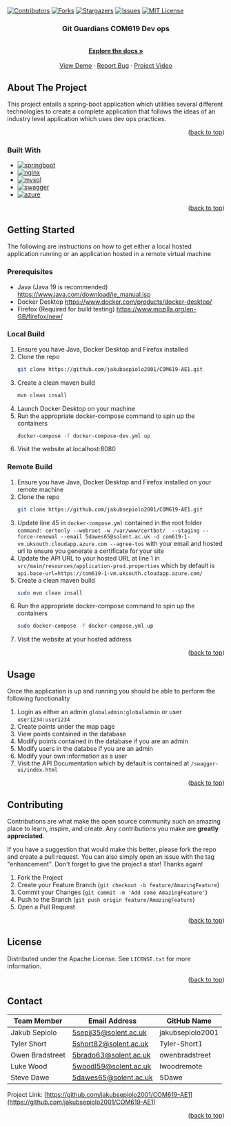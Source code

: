 

<!-- Improved compatibility of back to top link: See: https://github.com/othneildrew/Best-README-Template/pull/73 -->
<a name="readme-top"></a>
<!--
*** Thanks for checking out the Best-README-Template. If you have a suggestion
*** that would make this better, please fork the repo and create a pull request
*** or simply open an issue with the tag "enhancement".
*** Don't forget to give the project a star!
*** Thanks again! Now go create something AMAZING! :D
-->



<!-- PROJECT SHIELDS -->
<!--
*** I'm using markdown "reference style" links for readability.
*** Reference links are enclosed in brackets [ ] instead of parentheses ( ).
*** See the bottom of this document for the declaration of the reference variables
*** for contributors-url, forks-url, etc. This is an optional, concise syntax you may use.
*** https://www.markdownguide.org/basic-syntax/#reference-style-links
-->
[![Contributors][contributors-shield]][contributors-url]
[![Forks][forks-shield]][forks-url]
[![Stargazers][stars-shield]][stars-url]
[![Issues][issues-shield]][issues-url]
[![MIT License][license-shield]][license-url]





<h3 align="center">Git Guardians COM619 Dev ops</h3>

  <p align="center">
    <br />
    <a href="https://github.com/jakubsepiolo2001/COM619-AE1"><strong>Explore the docs »</strong></a>
    <br />
    <br />
    <a href="https://com619-1-vm.uksouth.cloudapp.azure.com/">View Demo</a>
    ·
    <a href="https://github.com/jakubsepiolo2001/COM619-AE1/issues">Report Bug</a>
    ·
    <a href="https://www.youtube.com/watch?v=Lop1XAx9JyA">Project Video</a>
  </p>
</div>







<!-- ABOUT THE PROJECT -->
## About The Project

   This project entails a spring-boot application which utilities several different technologies to create a complete application that follows the ideas of an industry level application which uses dev ops practices.

<p align="right">(<a href="#readme-top">back to top</a>)</p>



### Built With

* [![springboot][spring.io]][spring-url]
* [![nginx][nginx.com]][nginx-url]
* [![mysql][mysql.com]][mysql-url]
* [![swagger][swagger.io]][swagger-url]
* [![azure][azure.com]][azure-url]
<p align="right">(<a href="#readme-top">back to top</a>)</p>



<!-- GETTING STARTED -->
## Getting Started

The following are instructions on how to get either a local hosted application running or an application hosted in a remote virtual machine

### Prerequisites

* Java (Java 19 is recommended)
  https://www.java.com/download/ie_manual.jsp
 * Docker Desktop 
 https://www.docker.com/products/docker-desktop/
 * Firefox (Required for build testing)
 https://www.mozilla.org/en-GB/firefox/new/
 

### Local Build

1. Ensure you have Java, Docker Desktop and Firefox installed
2. Clone the repo
   ```sh
   git clone https://github.com/jakubsepiolo2001/COM619-AE1.git
   ```
3. Create a clean maven build
   ```sh
   mvn clean insall
   ```
4. Launch Docker Desktop on your machine
5. Run the appropriate docker-compose command to spin up the containers
   ```sh
   docker-compose -f docker-compose-dev.yml up
   ```
6. Visit the website at localhost:8080

### Remote Build

1. Ensure you have Java, Docker Desktop and Firefox installed on your remote machine
2. Clone the repo
   ```sh
   git clone https://github.com/jakubsepiolo2001/COM619-AE1.git
   ```
3. Update line 45 in `docker-compose.yml` contained in the root folder ``
   command: certonly --webroot -w /var/www/certbot/  --staging --force-renewal --email 5dawes65@solent.ac.uk -d com619-1-vm.uksouth.cloudapp.azure.com --agree-tos
   `` with your email and hosted url to ensure you generate a certificate for your site
  4. Update the API URL to your hosted URL at line 1 in `src/main/resources/application-prod.properties` which by default is `api.base-url=https://com619-1-vm.uksouth.cloudapp.azure.com/`
5. Create a clean maven build
   ```sh
   sudo mvn clean insall
   ```
6. Run the appropriate docker-compose command to spin up the containers
   ```sh
   sudo docker-compose -f docker-compose.yml up
   ```
7. Visit the website at your hosted address

<p align="right">(<a href="#readme-top">back to top</a>)</p>



<!-- USAGE EXAMPLES -->
## Usage

Once the application is up and running you should be able to perform the following functionality

 1. Login as either an admin `globaladmin:globaladmin` or user `user1234:user1234`
 2. Create points under the map page
 3. View points contained in the database
 4. Modify points contained in the database if you are an admin
 5. Modify users in the databse if you are an admin
 6. Modify your own information as a user
 7. Visit the API Documentation which by default is contained at `/swagger-ui/index.html`

<p align="right">(<a href="#readme-top">back to top</a>)</p>


<!-- CONTRIBUTING -->
## Contributing

Contributions are what make the open source community such an amazing place to learn, inspire, and create. Any contributions you make are **greatly appreciated**.

If you have a suggestion that would make this better, please fork the repo and create a pull request. You can also simply open an issue with the tag "enhancement".
Don't forget to give the project a star! Thanks again!

1. Fork the Project
2. Create your Feature Branch (`git checkout -b feature/AmazingFeature`)
3. Commit your Changes (`git commit -m 'Add some AmazingFeature'`)
4. Push to the Branch (`git push origin feature/AmazingFeature`)
5. Open a Pull Request

<p align="right">(<a href="#readme-top">back to top</a>)</p>



<!-- LICENSE -->
## License

Distributed under the Apache License. See `LICENSE.txt` for more information.

<p align="right">(<a href="#readme-top">back to top</a>)</p>



<!-- CONTACT -->
## Contact

| Team Member | Email Address | GitHub Name |
| --------- | --------- | --------- |
| Jakub Sepiolo | 5sepij35@solent.ac.uk | jakubsepiolo2001 |
| Tyler Short | 5short82@solent.ac.uk | Tyler-Short1 |
| Owen Bradstreet | 5brado63@solent.ac.uk | owenbradstreet |
| Luke Wood | 5woodl59@solent.ac.uk | lwoodremote |
| Steve Dawe | 5dawes65@solent.ac.uk | 5Dawe |


Project Link: [https://github.com/jakubsepiolo2001/COM619-AE1](https://github.com/jakubsepiolo2001/COM619-AE1)

<p align="right">(<a href="#readme-top">back to top</a>)</p>


<!-- MARKDOWN LINKS & IMAGES -->
<!-- https://www.markdownguide.org/basic-syntax/#reference-style-links -->
[contributors-shield]: https://img.shields.io/github/contributors/jakubsepiolo2001/COM619-AE1.svg?style=for-the-badge
[contributors-url]: https://github.com/jakubsepiolo2001/COM619-AE1/graphs/contributors
[forks-shield]: https://img.shields.io/github/forks/github_username/repo_name.svg?style=for-the-badge
[forks-url]: https://github.com/jakubsepiolo2001/COM619-AE1/network/members
[stars-shield]: https://img.shields.io/github/stars/jakubsepiolo2001/COM619-AE1.svg?style=for-the-badge
[stars-url]: https://github.com/jakubsepiolo2001/COM619-AE1/stargazers
[issues-shield]: https://img.shields.io/github/issues/jakubsepiolo2001/COM619-AE1.svg?style=for-the-badge
[issues-url]: https://github.com/jakubsepiolo2001/COM619-AE1/issues
[license-shield]: https://img.shields.io/github/license/jakubsepiolo2001/COM619-AE1.svg?style=for-the-badge
[license-url]: https://github.com/jakubsepiolo2001/COM619-AE1/blob/master/LICENSE
[linkedin-shield]: https://img.shields.io/badge/-LinkedIn-black.svg?style=for-the-badge&logo=linkedin&colorB=555
[linkedin-url]: https://linkedin.com/in/linkedin_username
[product-screenshot]: images/screenshot.png
[spring.io]: https://img.shields.io/badge/springboot-000000?style=for-the-badge&logo=springboot&logoColor=green
[spring-url]: https://spring.io/
[nginx.com]: https://img.shields.io/badge/nginx-000000?style=for-the-badge&logo=nginx&logoColor=white
[nginx-url]: https://www.nginx.com/
[mysql.com]: https://img.shields.io/badge/MySQL-000000?style=for-the-badge&logo=mysql&logoColor=yellow
[mysql-url]: https://www.mysql.com/
[docker.com]: https://img.shields.io/badge/DOCKER-000000?style=for-the-badge&logo=docker&logoColor=blue
[docker-url]: https://www.docker.com/
[swagger.io]: https://img.shields.io/badge/openapi-000000?style=for-the-badge&logo=swagger&logoColor=lightgreen
[swagger-url]: https://swagger.io/
[azure.com]: https://img.shields.io/badge/azure-000000?style=for-the-badge&logo=microsoftazure&logoColor=lightblue
[azure-url]: https://azure.microsoft.com/en-gb


